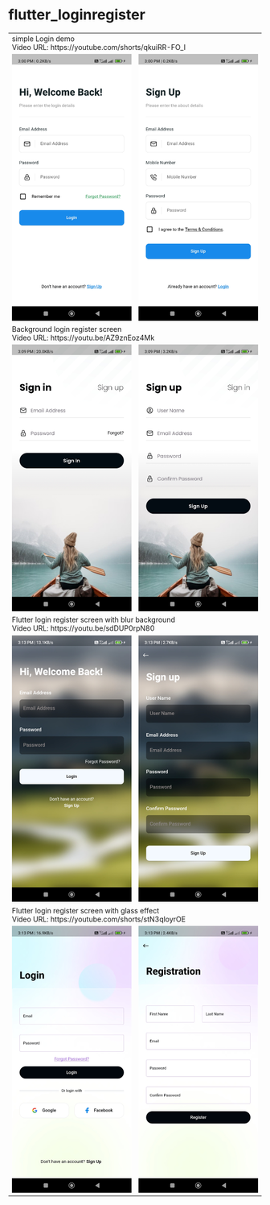 # flutter_loginregister

<table> 
  <tr>
    <td colspan="2"> 
      simple Login demo <br> 
      Video URL: https://youtube.com/shorts/qkuiRR-FO_I
    </td>
  </tr>
  <tr>
  <td> 
      <img src="https://github.com/mitsBhadeshiya/flutter_loginregister/blob/main/Demo1/Screenshot_2023-07-21-15-00-33-621_com.example.login_registration_demo.jpg?raw=true" width="300">
 </td>
  <td> 
      <img src="https://github.com/mitsBhadeshiya/flutter_loginregister/blob/main/Demo1/Screenshot_2023-07-21-15-00-38-526_com.example.login_registration_demo.jpg?raw=true" width="300">
 </td>
 </tr>


 <tr>
    <td colspan="2"> 
      Background login register screen<br> 
      Video URL: https://youtu.be/AZ9znEoz4Mk
    </td>
  </tr>
  <tr>
  <td> 
      <img src="https://github.com/mitsBhadeshiya/flutter_loginregister/blob/main/Demo2/Screenshot_2023-07-21-15-09-46-876_com.example.login_registration_demo.jpg?raw=true" width="300">
 </td>
  <td> 
      <img src="https://github.com/mitsBhadeshiya/flutter_loginregister/blob/main/Demo2/Screenshot_2023-07-21-15-09-56-012_com.example.login_registration_demo.jpg?raw=true" width="300">
 </td>
 </tr>

  <tr>
    <td colspan="2"> 
      Flutter login register screen with blur background<br> 
      Video URL: https://youtu.be/sdDUP0rpN80
    </td>
  </tr>
  <tr>
  <td> 
      <img src="https://github.com/mitsBhadeshiya/flutter_loginregister/blob/main/Demo3/Screenshot_2023-07-21-15-13-25-939_com.example.login_registration_demo.jpg?raw=true" width="300">
 </td>
  <td> 
      <img src="https://github.com/mitsBhadeshiya/flutter_loginregister/blob/main/Demo3/Screenshot_2023-07-21-15-13-31-665_com.example.login_registration_demo.jpg?raw=true" width="300">
 </td>
 </tr>


   <tr>
    <td colspan="2"> 
      Flutter login register screen with glass effect<br> 
      Video URL: https://youtube.com/shorts/stN3qloyrOE
    </td>
  </tr>
  <tr>
  <td> 
      <img src="https://github.com/mitsBhadeshiya/flutter_loginregister/blob/main/Demo4/Screenshot_2023-07-21-15-13-38-932_com.example.login_registration_demo.jpg?raw=true" width="300">
 </td>
  <td> 
      <img src="https://github.com/mitsBhadeshiya/flutter_loginregister/blob/main/Demo4/Screenshot_2023-07-21-15-13-43-607_com.example.login_registration_demo.jpg?raw=true" width="300">
 </td>
 </tr>

 
</table>
